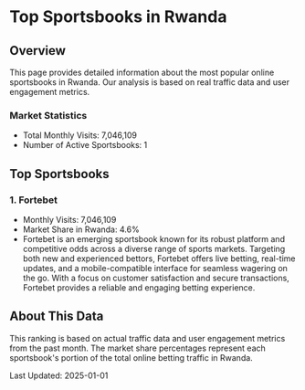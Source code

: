 # Top Sportsbooks in Rwanda

## Overview
This page provides detailed information about the most popular online sportsbooks in Rwanda. 
Our analysis is based on real traffic data and user engagement metrics.

### Market Statistics
- Total Monthly Visits: 7,046,109
- Number of Active Sportsbooks: 1

## Top Sportsbooks

### 1. Fortebet
- Monthly Visits: 7,046,109
- Market Share in Rwanda: 4.6%
-  Fortebet is an emerging sportsbook known for its robust platform and competitive odds across a diverse range of sports markets. Targeting both new and experienced bettors, Fortebet offers live betting, real-time updates, and a mobile-compatible interface for seamless wagering on the go. With a focus on customer satisfaction and secure transactions, Fortebet provides a reliable and engaging betting experience.


## About This Data
This ranking is based on actual traffic data and user engagement metrics from the past month. 
The market share percentages represent each sportsbook's portion of the total online betting traffic in Rwanda.

Last Updated: 2025-01-01

